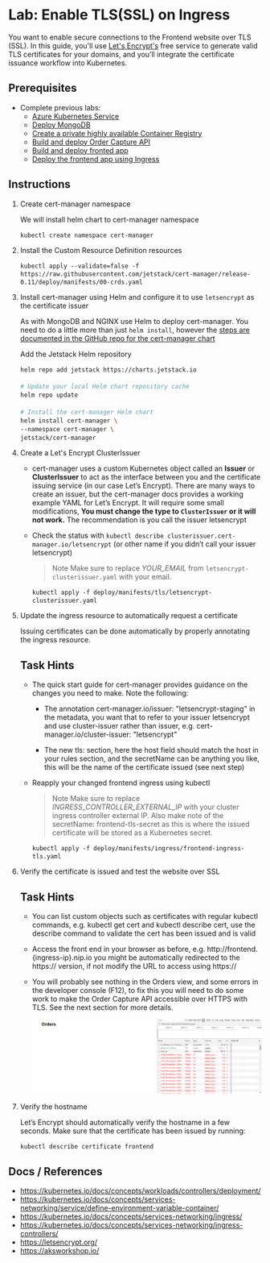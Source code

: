 Lab: Enable TLS(SSL) on Ingress
==

You want to enable secure connections to the Frontend website over TLS (SSL). In this guide, you'll use [Let's Encrypt's](https://letsencrypt.org/) free service to generate valid TLS certificates for your domains, and you’ll integrate the certificate issuance workflow into Kubernetes.

## Prerequisites
* Complete previous labs:
    * [Azure Kubernetes Service](../create-aks-cluster/README.md)
    * [Deploy MongoDB](../deploy-mongodb/README.md)
    * [Create a private highly available Container Registry](../azure-container-registry/README.md)
    * [Build and deploy Order Capture API](labs/ordercapture-api/README.md)
    * [Build and deploy fronted app](/labs/frontend-app/README.md)
    * [Deploy the frontend app using Ingress](/labs/ingress/README.md)

## Instructions

1. Create cert-manager namespace

    We will install helm chart to cert-manager namespace

    ```
    kubectl create namespace cert-manager
    ```

2. Install the Custom Resource Definition resources

    ```
    kubectl apply --validate=false -f https://raw.githubusercontent.com/jetstack/cert-manager/release-0.11/deploy/manifests/00-crds.yaml
    ```

3. Install cert-manager using Helm and configure it to use `letsencrypt` as the certificate issuer

    As with MongoDB and NGINX use Helm to deploy cert-manager. You need to do a little more than just `helm install`, however the [steps are documented in the GitHub repo for the cert-manager chart](https://github.com/helm/charts/tree/master/stable/cert-manager#installing-the-chart)

    Add the Jetstack Helm repository

    ```bash
    helm repo add jetstack https://charts.jetstack.io

    # Update your local Helm chart repository cache
    helm repo update

    # Install the cert-manager Helm chart
    helm install cert-manager \
    --namespace cert-manager \
    jetstack/cert-manager
    ```

4. Create a Let's Encrypt ClusterIssuer

    * cert-manager uses a custom Kubernetes object called an **Issuer** or **ClusterIssuer** to act as the interface between you and the certificate issuing service (in our case Let’s Encrypt). There are many ways to create an issuer, but the cert-manager docs provides a working example YAML for Let’s Encrypt. It will require some small modifications, **You must change the type to `ClusterIssuer` or it will not work.** The recommendation is you call the issuer letsencrypt

    * Check the status with `kubectl describe clusterissuer.cert-manager.io/letsencrypt` (or other name if you didn’t call your issuer letsencrypt)

        > Note Make sure to replace _YOUR_EMAIL_ from `letsencrypt-clusterissuer.yaml` with your email.

        ```
        kubectl apply -f deploy/manifests/tls/letsencrypt-clusterissuer.yaml
        ```

5. Update the ingress resource to automatically request a certificate

    Issuing certificates can be done automatically by properly annotating the ingress resource.

    ## Task Hints
    
    * The quick start guide for cert-manager provides guidance on the changes you need to make. Note the following:

        * The annotation cert-manager.io/issuer: "letsencrypt-staging" in the metadata, you want that to refer to your issuer letsencrypt and use cluster-issuer rather than issuer, e.g. cert-manager.io/cluster-issuer: "letsencrypt"

        * The new tls: section, here the host field should match the host in your rules section, and the secretName can be anything you like, this will be the name of the certificate issued (see next step)
    * Reapply your changed frontend ingress using kubectl

        > Note Make sure to replace _INGRESS_CONTROLLER_EXTERNAL_IP_ with your cluster ingress controller external IP. Also make note of the secretName: frontend-tls-secret as this is where the issued certificate will be stored as a Kubernetes secret.

        ```
        kubectl apply -f deploy/manifests/ingress/frontend-ingress-tls.yaml
        ```

6. Verify the certificate is issued and test the website over SSL

    ## Task Hints

    * You can list custom objects such as certificates with regular kubectl commands, e.g. kubectl get cert and kubectl describe cert, use the describe command to validate the cert has been issued and is valid

    * Access the front end in your browser as before, e.g. http://frontend.{ingress-ip}.nip.io you might be automatically redirected to the https:// version, if not modify the URL to access using https://

    * You will probably see nothing in the Orders view, and some errors in the developer console (F12), to fix this you will need to do some work to make the Order Capture API accessible over HTTPS with TLS. See the next section for more details.

        ![Frontend with TLS](/labs/tls-ingress/img/frontend-tls.png "Frontend with TLS")

7. Verify the hostname

    Let’s Encrypt should automatically verify the hostname in a few seconds. Make sure that the certificate has been issued by running:

    ```
    kubectl describe certificate frontend
    ```


## Docs / References

* https://kubernetes.io/docs/concepts/workloads/controllers/deployment/
* https://kubernetes.io/docs/concepts/services-networking/service/define-environment-variable-container/
* https://kubernetes.io/docs/concepts/services-networking/ingress/
* https://kubernetes.io/docs/concepts/services-networking/ingress-controllers/
* https://letsencrypt.org/
* https://aksworkshop.io/
